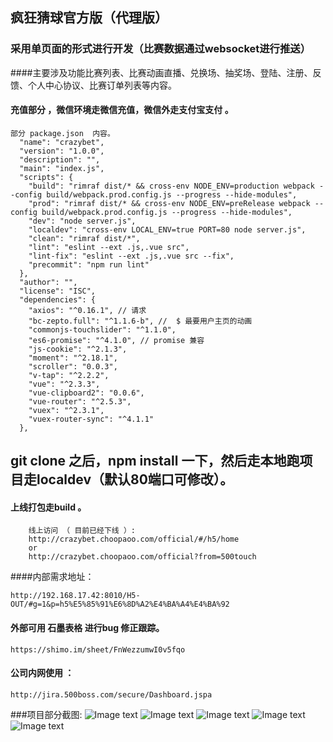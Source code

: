 ## 疯狂猜球官方版（代理版）
### 采用单页面的形式进行开发（比赛数据通过websocket进行推送）
####主要涉及功能比赛列表、比赛动画直播、兑换场、抽奖场、登陆、注册、反馈、个人中心协议、比赛订单列表等内容。
#### 充值部分 ，微信环境走微信充值，微信外走支付宝支付 。
~~~
部分 package.json  内容。
  "name": "crazybet",
  "version": "1.0.0",
  "description": "",
  "main": "index.js",
  "scripts": {
    "build": "rimraf dist/* && cross-env NODE_ENV=production webpack --config build/webpack.prod.config.js --progress --hide-modules",
    "prod": "rimraf dist/* && cross-env NODE_ENV=preRelease webpack --config build/webpack.prod.config.js --progress --hide-modules",
    "dev": "node server.js",
    "localdev": "cross-env LOCAL_ENV=true PORT=80 node server.js",
    "clean": "rimraf dist/*",
    "lint": "eslint --ext .js,.vue src",
    "lint-fix": "eslint --ext .js,.vue src --fix",
    "precommit": "npm run lint"
  },
  "author": "",
  "license": "ISC",
  "dependencies": {
    "axios": "^0.16.1", // 请求
    "bc-zepto.full": "^1.1.6-b", //  $ 最要用户主页的动画
    "commonjs-touchslider": "^1.1.0",
    "es6-promise": "^4.1.0", // promise 兼容
    "js-cookie": "^2.1.3",
    "moment": "^2.18.1",
    "scroller": "0.0.3",
    "v-tap": "^2.2.2",
    "vue": "^2.3.3",
    "vue-clipboard2": "0.0.6",
    "vue-router": "^2.5.3",
    "vuex": "^2.3.1",
    "vuex-router-sync": "^4.1.1"
  },
~~~



## git clone 之后，npm install 一下，然后走本地跑项目走localdev（默认80端口可修改）。 
#### 上线打包走build 。

~~~
    线上访问 （ 目前已经下线 ）:
    http://crazybet.choopaoo.com/official/#/h5/home
    or
    http://crazybet.choopaoo.com/official?from=500touch
~~~
####内部需求地址：
~~~
http://192.168.17.42:8010/H5-OUT/#g=1&p=h5%E5%85%91%E6%8D%A2%E4%BA%A4%E4%BA%92
~~~

#### 外部可用 石墨表格 进行bug 修正跟踪。
~~~
https://shimo.im/sheet/FnWezzumwI0v5fqo
~~~
#### 公司内网使用 ：
 ~~~
 http://jira.500boss.com/secure/Dashboard.jspa
 ~~~
 
 ###项目部分截图:
 ![Image text](http://img.choopaoo.com/esun/upload/96/0a/960a40eeff3811e7a441.png)
 ![Image text](https://crazybet.choopaoo.com/img/esun/upload/d3/5e/d35ea83eff5311e7bdd2.png)
 ![Image text](https://crazybet.choopaoo.com/img/esun/upload/dc/29/dc29c98aff5311e7bc49.png)
 ![Image text](https://crazybet.choopaoo.com/img/esun/upload/df/d2/dfd22342ff5411e7928e.png)
 ![Image text](https://crazybet.choopaoo.com/img/esun/upload/d5/a5/d5a59c50ff5411e7a008.png)
